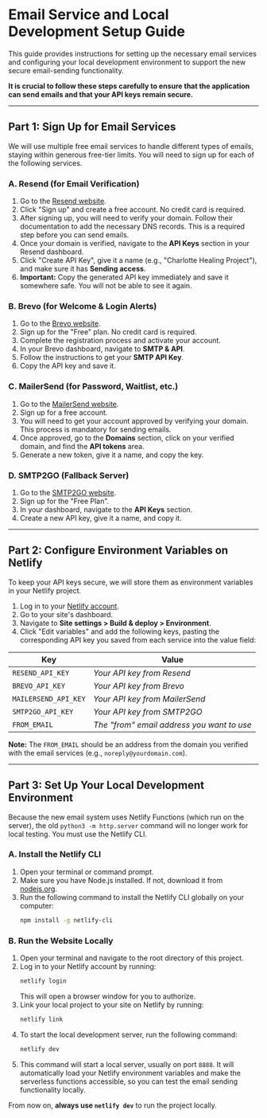 # Email Service and Local Development Setup Guide

This guide provides instructions for setting up the necessary email services and configuring your local development environment to support the new secure email-sending functionality.

**It is crucial to follow these steps carefully to ensure that the application can send emails and that your API keys remain secure.**

---

## Part 1: Sign Up for Email Services

We will use multiple free email services to handle different types of emails, staying within generous free-tier limits. You will need to sign up for each of the following services.

### A. Resend (for Email Verification)
1.  Go to the [Resend website](https://resend.com/).
2.  Click "Sign up" and create a free account. No credit card is required.
3.  After signing up, you will need to verify your domain. Follow their documentation to add the necessary DNS records. This is a required step before you can send emails.
4.  Once your domain is verified, navigate to the **API Keys** section in your Resend dashboard.
5.  Click "Create API Key", give it a name (e.g., "Charlotte Healing Project"), and make sure it has **Sending access**.
6.  **Important:** Copy the generated API key immediately and save it somewhere safe. You will not be able to see it again.

### B. Brevo (for Welcome & Login Alerts)
1.  Go to the [Brevo website](https://www.brevo.com/).
2.  Sign up for the "Free" plan. No credit card is required.
3.  Complete the registration process and activate your account.
4.  In your Brevo dashboard, navigate to **SMTP & API**.
5.  Follow the instructions to get your **SMTP API Key**.
6.  Copy the API key and save it.

### C. MailerSend (for Password, Waitlist, etc.)
1.  Go to the [MailerSend website](https://www.mailersend.com/).
2.  Sign up for a free account.
3.  You will need to get your account approved by verifying your domain. This process is mandatory for sending emails.
4.  Once approved, go to the **Domains** section, click on your verified domain, and find the **API tokens** area.
5.  Generate a new token, give it a name, and copy the key.

### D. SMTP2GO (Fallback Server)
1.  Go to the [SMTP2GO website](https://smtp2go.com/).
2.  Sign up for the "Free Plan".
3.  In your dashboard, navigate to the **API Keys** section.
4.  Create a new API key, give it a name, and copy it.

---

## Part 2: Configure Environment Variables on Netlify

To keep your API keys secure, we will store them as environment variables in your Netlify project.

1.  Log in to your [Netlify account](https://app.netlify.com/).
2.  Go to your site's dashboard.
3.  Navigate to **Site settings > Build & deploy > Environment**.
4.  Click "Edit variables" and add the following keys, pasting the corresponding API key you saved from each service into the value field:

| Key                         | Value                                   |
| --------------------------- | --------------------------------------- |
| `RESEND_API_KEY`            | *Your API key from Resend*              |
| `BREVO_API_KEY`             | *Your API key from Brevo*               |
| `MAILERSEND_API_KEY`        | *Your API key from MailerSend*          |
| `SMTP2GO_API_KEY`           | *Your API key from SMTP2GO*             |
| `FROM_EMAIL`                | *The "from" email address you want to use* |

**Note:** The `FROM_EMAIL` should be an address from the domain you verified with the email services (e.g., `noreply@yourdomain.com`).

---

## Part 3: Set Up Your Local Development Environment

Because the new email system uses Netlify Functions (which run on the server), the old `python3 -m http.server` command will no longer work for local testing. You must use the Netlify CLI.

### A. Install the Netlify CLI
1.  Open your terminal or command prompt.
2.  Make sure you have Node.js installed. If not, download it from [nodejs.org](https://nodejs.org/).
3.  Run the following command to install the Netlify CLI globally on your computer:
    ```bash
    npm install -g netlify-cli
    ```

### B. Run the Website Locally
1.  Open your terminal and navigate to the root directory of this project.
2.  Log in to your Netlify account by running:
    ```bash
    netlify login
    ```
    This will open a browser window for you to authorize.
3.  Link your local project to your site on Netlify by running:
    ```bash
    netlify link
    ```
4.  To start the local development server, run the following command:
    ```bash
    netlify dev
    ```
5.  This command will start a local server, usually on port `8888`. It will automatically load your Netlify environment variables and make the serverless functions accessible, so you can test the email sending functionality locally.

From now on, **always use `netlify dev`** to run the project locally.
